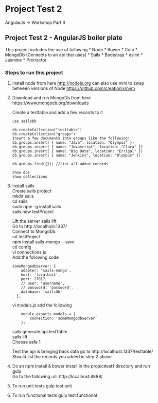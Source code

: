 # Project Test 2
AngularJs -> Workshop Part II

## Project Test 2 - AngularJS boiler plate

This project includes the use of following 
	 * Node
	 * Bower
	 * Gulp
	 * MongoDb (Connects to an api that uses)
	 * Sails
	 * Bootstrap
	 * eslint
	 * Jasmine
	 * Protractor

### Steps to run this project

1. Install node from here http://nodejs.org can also use nvm to swap between versions of Node https://github.com/creationix/nvm 

2. Download and run MongoDb from here https://www.mongodb.org/downloads

	Create a testtable and add a few records to it
	```
	use sailsDb

	db.createCollection("testtable")
	db.createCollection("groups")
	Insert a few documents into groups like the following:
	db.groups.insert( { name: "Java", location: "Olympus" })
	db.groups.insert( { name: "Javascript", location: "Clara" })
	db.groups.insert( { name: "Big Data", location: "Errigal" })
	db.groups.insert( { name: "Jenkins", location: "Olympus" })

	db.groups.find({}); //list all added records

	Show dbs
	show collections
	```

3. Install sails <br>
   Create sails project <br>
	mkdir sails <br>
	cd sails <br>
	sudo npm -g install sails <br>
	sails new testProject <br>

   Lift the server
   	sails lift <br>
    Go to http://localhost:1337/ <br>
    Connect to MongoDb <br>
    cd testProject <br>
    npm install sails-mongo --save <br>
    cd config <br>
    vi connections.js <br>
    Add the following code <br>

	```
    someMongodbServer: {
	    adapter: 'sails-mongo',
	    host: 'localhost',
	    port: 27017,
	    // user: 'username',
	    // password: 'password',
	    database: 'sailsDb'
	  },
	```
	vi models.js add the following

	```
		module.exports.models = {
			connection: ‘someMongodbServer’
		};
	```
	sails generate api testTable <br>
	sails lift <br>
		 Choose safe 1 <br>

	Test the api is bringing back data go to http://localhost:1337/testtable/ <br>
	Should list the records you added in step 2 above

4. Do an npm install & bower install in the projecttest1 directory and run gulp <br>
   Go to the following url:  http://localhost:8888/

5. To run unit tests gulp test:unit

6. To run functional tests gulp test:functional



